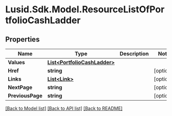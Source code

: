 
# Lusid.Sdk.Model.ResourceListOfPortfolioCashLadder

## Properties

Name | Type | Description | Notes
------------ | ------------- | ------------- | -------------
**Values** | [**List&lt;PortfolioCashLadder&gt;**](PortfolioCashLadder.md) |  | 
**Href** | **string** |  | [optional] 
**Links** | [**List&lt;Link&gt;**](Link.md) |  | [optional] 
**NextPage** | **string** |  | [optional] 
**PreviousPage** | **string** |  | [optional] 

[[Back to Model list]](../README.md#documentation-for-models)
[[Back to API list]](../README.md#documentation-for-api-endpoints)
[[Back to README]](../README.md)

